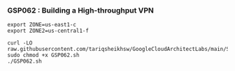 ### GSP062 : Building a High-throughput VPN

```
export ZONE=us-east1-c
export ZONE2=us-central1-f
```

```
curl -LO raw.githubusercontent.com/tariqsheikhsw/GoogleCloudArchitectLabs/main/Solutions/GSP062.sh
sudo chmod +x GSP062.sh
./GSP062.sh
```
